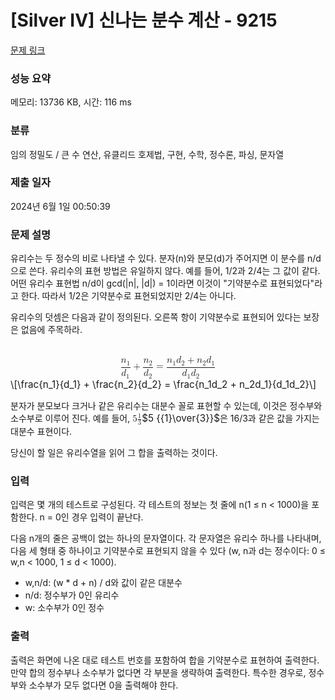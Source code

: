 # [Silver IV] 신나는 분수 계산 - 9215 

[문제 링크](https://www.acmicpc.net/problem/9215) 

### 성능 요약

메모리: 13736 KB, 시간: 116 ms

### 분류

임의 정밀도 / 큰 수 연산, 유클리드 호제법, 구현, 수학, 정수론, 파싱, 문자열

### 제출 일자

2024년 6월 1일 00:50:39

### 문제 설명

<p>유리수는 두 정수의 비로 나타낼 수 있다. 분자(n)와 분모(d)가 주어지면 이 분수를 n/d으로 쓴다. 유리수의 표현 방법은 유일하지 않다. 예를 들어, 1/2과 2/4는 그 값이 같다. 어떤 유리수 표현법 n/d이 gcd(|n|, |d|) = 1이라면 이것이 "기약분수로 표현되었다"라고 한다. 따라서 1/2은 기약분수로 표현되었지만 2/4는 아니다.</p>

<p>유리수의 덧셈은 다음과 같이 정의된다. 오른쪽 항이 기약분수로 표현되어 있다는 보장은 없음에 주목하라.</p>

<p><mjx-container class="MathJax" jax="CHTML" display="true" style="font-size: 109%; position: relative;"> <mjx-math display="true" class="MJX-TEX" aria-hidden="true" style="margin-left: 0px; margin-right: 0px;"><mjx-mfrac><mjx-frac type="d"><mjx-num><mjx-nstrut type="d"></mjx-nstrut><mjx-msub><mjx-mi class="mjx-i"><mjx-c class="mjx-c1D45B TEX-I"></mjx-c></mjx-mi><mjx-script style="vertical-align: -0.15em;"><mjx-mn class="mjx-n" size="s"><mjx-c class="mjx-c31"></mjx-c></mjx-mn></mjx-script></mjx-msub></mjx-num><mjx-dbox><mjx-dtable><mjx-line type="d"></mjx-line><mjx-row><mjx-den><mjx-dstrut type="d"></mjx-dstrut><mjx-msub><mjx-mi class="mjx-i"><mjx-c class="mjx-c1D451 TEX-I"></mjx-c></mjx-mi><mjx-script style="vertical-align: -0.15em;"><mjx-mn class="mjx-n" size="s"><mjx-c class="mjx-c31"></mjx-c></mjx-mn></mjx-script></mjx-msub></mjx-den></mjx-row></mjx-dtable></mjx-dbox></mjx-frac></mjx-mfrac><mjx-mo class="mjx-n" space="3"><mjx-c class="mjx-c2B"></mjx-c></mjx-mo><mjx-mfrac space="3"><mjx-frac type="d"><mjx-num><mjx-nstrut type="d"></mjx-nstrut><mjx-msub><mjx-mi class="mjx-i"><mjx-c class="mjx-c1D45B TEX-I"></mjx-c></mjx-mi><mjx-script style="vertical-align: -0.15em;"><mjx-mn class="mjx-n" size="s"><mjx-c class="mjx-c32"></mjx-c></mjx-mn></mjx-script></mjx-msub></mjx-num><mjx-dbox><mjx-dtable><mjx-line type="d"></mjx-line><mjx-row><mjx-den><mjx-dstrut type="d"></mjx-dstrut><mjx-msub><mjx-mi class="mjx-i"><mjx-c class="mjx-c1D451 TEX-I"></mjx-c></mjx-mi><mjx-script style="vertical-align: -0.15em;"><mjx-mn class="mjx-n" size="s"><mjx-c class="mjx-c32"></mjx-c></mjx-mn></mjx-script></mjx-msub></mjx-den></mjx-row></mjx-dtable></mjx-dbox></mjx-frac></mjx-mfrac><mjx-mo class="mjx-n" space="4"><mjx-c class="mjx-c3D"></mjx-c></mjx-mo><mjx-mfrac space="4"><mjx-frac type="d"><mjx-num><mjx-nstrut type="d"></mjx-nstrut><mjx-mrow><mjx-msub><mjx-mi class="mjx-i"><mjx-c class="mjx-c1D45B TEX-I"></mjx-c></mjx-mi><mjx-script style="vertical-align: -0.15em;"><mjx-mn class="mjx-n" size="s"><mjx-c class="mjx-c31"></mjx-c></mjx-mn></mjx-script></mjx-msub><mjx-msub><mjx-mi class="mjx-i"><mjx-c class="mjx-c1D451 TEX-I"></mjx-c></mjx-mi><mjx-script style="vertical-align: -0.15em;"><mjx-mn class="mjx-n" size="s"><mjx-c class="mjx-c32"></mjx-c></mjx-mn></mjx-script></mjx-msub><mjx-mo class="mjx-n" space="3"><mjx-c class="mjx-c2B"></mjx-c></mjx-mo><mjx-msub space="3"><mjx-mi class="mjx-i"><mjx-c class="mjx-c1D45B TEX-I"></mjx-c></mjx-mi><mjx-script style="vertical-align: -0.15em;"><mjx-mn class="mjx-n" size="s"><mjx-c class="mjx-c32"></mjx-c></mjx-mn></mjx-script></mjx-msub><mjx-msub><mjx-mi class="mjx-i"><mjx-c class="mjx-c1D451 TEX-I"></mjx-c></mjx-mi><mjx-script style="vertical-align: -0.15em;"><mjx-mn class="mjx-n" size="s"><mjx-c class="mjx-c31"></mjx-c></mjx-mn></mjx-script></mjx-msub></mjx-mrow></mjx-num><mjx-dbox><mjx-dtable><mjx-line type="d"></mjx-line><mjx-row><mjx-den><mjx-dstrut type="d"></mjx-dstrut><mjx-mrow><mjx-msub><mjx-mi class="mjx-i"><mjx-c class="mjx-c1D451 TEX-I"></mjx-c></mjx-mi><mjx-script style="vertical-align: -0.15em;"><mjx-mn class="mjx-n" size="s"><mjx-c class="mjx-c31"></mjx-c></mjx-mn></mjx-script></mjx-msub><mjx-msub><mjx-mi class="mjx-i"><mjx-c class="mjx-c1D451 TEX-I"></mjx-c></mjx-mi><mjx-script style="vertical-align: -0.15em;"><mjx-mn class="mjx-n" size="s"><mjx-c class="mjx-c32"></mjx-c></mjx-mn></mjx-script></mjx-msub></mjx-mrow></mjx-den></mjx-row></mjx-dtable></mjx-dbox></mjx-frac></mjx-mfrac></mjx-math><mjx-assistive-mml unselectable="on" display="block"><math xmlns="http://www.w3.org/1998/Math/MathML" display="block"><mfrac><msub><mi>n</mi><mn>1</mn></msub><msub><mi>d</mi><mn>1</mn></msub></mfrac><mo>+</mo><mfrac><msub><mi>n</mi><mn>2</mn></msub><msub><mi>d</mi><mn>2</mn></msub></mfrac><mo>=</mo><mfrac><mrow><msub><mi>n</mi><mn>1</mn></msub><msub><mi>d</mi><mn>2</mn></msub><mo>+</mo><msub><mi>n</mi><mn>2</mn></msub><msub><mi>d</mi><mn>1</mn></msub></mrow><mrow><msub><mi>d</mi><mn>1</mn></msub><msub><mi>d</mi><mn>2</mn></msub></mrow></mfrac></math></mjx-assistive-mml><span aria-hidden="true" class="no-mathjax mjx-copytext">\[\frac{n_1}{d_1} + \frac{n_2}{d_2} = \frac{n_1d_2 + n_2d_1}{d_1d_2}\]</span> </mjx-container></p>

<p>분자가 분모보다 크거나 같은 유리수는 대분수 꼴로 표현할 수 있는데, 이것은 정수부와 소수부로 이루어 진다. 예를 들어, <mjx-container class="MathJax" jax="CHTML" style="font-size: 109%; position: relative;"><mjx-math class="MJX-TEX" aria-hidden="true"><mjx-mn class="mjx-n"><mjx-c class="mjx-c35"></mjx-c></mjx-mn><mjx-texatom texclass="ORD"><mjx-mfrac><mjx-frac><mjx-num><mjx-nstrut></mjx-nstrut><mjx-texatom size="s" texclass="ORD"><mjx-mn class="mjx-n"><mjx-c class="mjx-c31"></mjx-c></mjx-mn></mjx-texatom></mjx-num><mjx-dbox><mjx-dtable><mjx-line></mjx-line><mjx-row><mjx-den><mjx-dstrut></mjx-dstrut><mjx-texatom size="s" texclass="ORD"><mjx-mn class="mjx-n"><mjx-c class="mjx-c33"></mjx-c></mjx-mn></mjx-texatom></mjx-den></mjx-row></mjx-dtable></mjx-dbox></mjx-frac></mjx-mfrac></mjx-texatom></mjx-math><mjx-assistive-mml unselectable="on" display="inline"><math xmlns="http://www.w3.org/1998/Math/MathML"><mn>5</mn><mrow data-mjx-texclass="ORD"><mfrac><mrow data-mjx-texclass="ORD"><mn>1</mn></mrow><mrow data-mjx-texclass="ORD"><mn>3</mn></mrow></mfrac></mrow></math></mjx-assistive-mml><span aria-hidden="true" class="no-mathjax mjx-copytext">$5 {{1}\over{3}}$</span></mjx-container>은 16/3과 같은 값을 가지는 대분수 표현이다.</p>

<p>당신이 할 일은 유리수열을 읽어 그 합을 출력하는 것이다.</p>

### 입력 

 <p>입력은 몇 개의 테스트로 구성된다. 각 테스트의 정보는 첫 줄에 n(1 ≤ n < 1000)을 포함한다. n = 0인 경우 입력이 끝난다.</p>

<p>다음 n개의 줄은 공백이 없는 하나의 문자열이다. 각 문자열은 유리수 하나를 나타내며, 다음 세 형태 중 하나이고 기약분수로 표현되지 않을 수 있다 (w, n과 d는 정수이다: 0 ≤ w,n < 1000, 1 ≤ d < 1000).</p>

<ul>
	<li>w,n/d: (w * d + n) / d와 값이 같은 대분수</li>
	<li>n/d: 정수부가 0인 유리수</li>
	<li>w: 소수부가 0인 정수</li>
</ul>

### 출력 

 <p>출력은 화면에 나온 대로 테스트 번호를 포함하여 합을 기약분수로 표현하여 출력한다. 만약 합의 정수부나 소수부가 없다면 각 부분을 생략하여 출력한다. 특수한 경우로, 정수부와 소수부가 모두 없다면 0을 출력해야 한다.</p>

